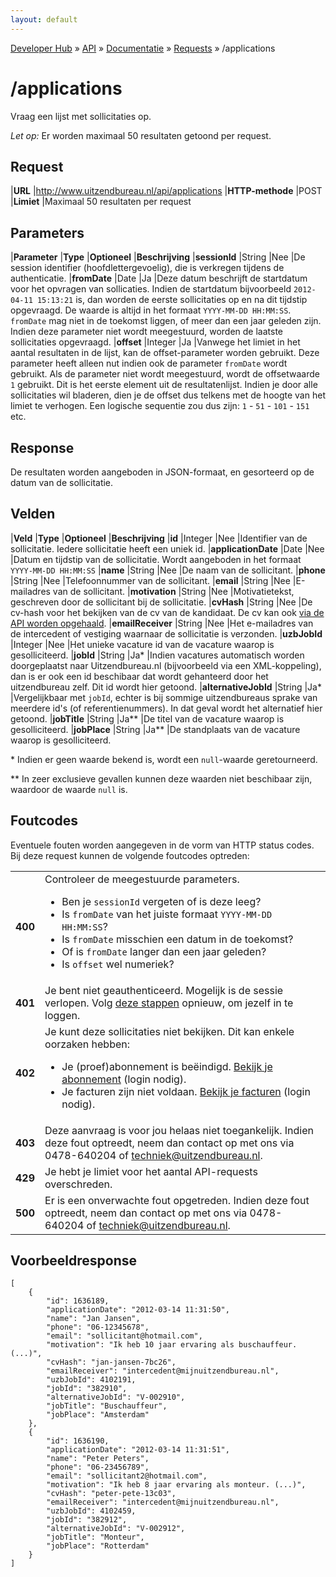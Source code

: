 ```yaml
---
layout: default
---
```


[Developer Hub](/) &raquo; [API](/api) &raquo; [Documentatie](/api/doc.html) &raquo; [Requests](/api/requests) &raquo; /applications

# /applications

Vraag een lijst met sollicitaties op.

_Let op:_ Er worden maximaal 50 resultaten getoond per request.

## Request

|**URL**          |http://www.uitzendbureau.nl/api/applications
|**HTTP-methode** |POST
|**Limiet**       |Maximaal 50 resultaten per request

## Parameters

|**Parameter** |**Type** |**Optioneel** |**Beschrijving**
|**sessionId** |String   |Nee           |De session identifier (hoofdlettergevoelig), die is verkregen tijdens de authenticatie.
|**fromDate**  |Date     |Ja            |Deze datum beschrijft de startdatum voor het opvragen van sollicaties. Indien de startdatum bijvoorbeeld `2012-04-11 15:13:21` is, dan worden de eerste sollicitaties op en na dit tijdstip opgevraagd. De waarde is altijd in het formaat `YYYY-MM-DD HH:MM:SS`. `fromDate` mag niet in de toekomst liggen, of meer dan een jaar geleden zijn. Indien deze parameter niet wordt meegestuurd, worden de laatste sollicitaties opgevraagd.
|**offset**    |Integer  |Ja            |Vanwege het limiet in het aantal resultaten in de lijst, kan de offset-parameter worden gebruikt. Deze parameter heeft alleen nut indien ook de parameter `fromDate` wordt gebruikt. Als de parameter niet wordt meegestuurd, wordt de offsetwaarde `1` gebruikt. Dit is het eerste element uit de resultatenlijst. Indien je door alle sollicitaties wil bladeren, dien je de offset dus telkens met de hoogte van het limiet te verhogen. Een logische sequentie zou dus zijn: `1` - `51` - `101` - `151` etc.

## Response

De resultaten worden aangeboden in JSON-formaat, en gesorteerd op de datum van de sollicitatie.

## Velden

|**Veld**             |**Type** |**Optioneel** |**Beschrijving**
|**id**               |Integer  |Nee           |Identifier van de sollicitatie. Iedere sollicitatie heeft een uniek id.
|**applicationDate**  |Date     |Nee           |Datum en tijdstip van de sollicitatie. Wordt aangeboden in het formaat `YYYY-MM-DD HH:MM:SS`
|**name**             |String   |Nee           |De naam van de sollicitant.
|**phone**            |String   |Nee           |Telefoonnummer van de sollicitant.
|**email**            |String   |Nee           |E-mailadres van de sollicitant.
|**motivation**       |String   |Nee           |Motivatietekst, geschreven door de sollicitant bij de sollicitatie.
|**cvHash**           |String   |Nee           |De cv-hash voor het bekijken van de cv van de kandidaat. De cv kan ook [via de API worden opgehaald](/api/requests/applications/cv.html).
|**emailReceiver**    |String   |Nee           |Het e-mailadres van de intercedent of vestiging waarnaar de sollicitatie is verzonden.
|**uzbJobId**         |Integer  |Nee           |Het unieke vacature id van de vacature waarop is gesolliciteerd.
|**jobId**            |String   |Ja*           |Indien vacatures automatisch worden doorgeplaatst naar Uitzendbureau.nl (bijvoorbeeld via een XML-koppeling), dan is er ook een id beschibaar dat wordt gehanteerd door het uitzendbureau zelf. Dit id wordt hier getoond.
|**alternativeJobId** |String   |Ja*           |Vergelijkbaar met `jobId`, echter is bij sommige uitzendbureaus sprake van meerdere id&#39;s (of referentienummers). In dat geval wordt het alternatief hier getoond.
|**jobTitle**         |String   |Ja**          |De titel van de vacature waarop is gesolliciteerd.
|**jobPlace**         |String   |Ja**          |De standplaats van de vacature waarop is gesolliciteerd.

\* Indien er geen waarde bekend is, wordt een `null`-waarde geretourneerd.

** In zeer exclusieve gevallen kunnen deze waarden niet beschibaar zijn, waardoor de waarde `null` is.

## Foutcodes

Eventuele fouten worden aangegeven in de vorm van HTTP status codes. Bij deze request kunnen de volgende foutcodes optreden:

<table>
    <tbody>
        <tr>
            <td>
                <strong>400</strong>
            </td>
            <td>
                Controleer de meegestuurde parameters.
                <ul>
                    <li>Ben je <code>sessionId</code> vergeten of is deze leeg?</li>
                    <li>Is <code>fromDate</code> van het juiste formaat <code>YYYY-MM-DD HH:MM:SS</code>?</li>
                    <li>Is <code>fromDate</code> misschien een datum in de toekomst?</li>
                    <li>Of is <code>fromDate</code> langer dan een jaar geleden?</li>
                    <li>Is <code>offset</code> wel numeriek?</li>
                </ul>
            </td>
        </tr>
        <tr>
            <td>
                <strong>401</strong>
            </td>
            <td>
                Je bent niet geauthenticeerd. Mogelijk is de sessie verlopen. Volg <a href="/api/auth.html">deze stappen</a> opnieuw, om jezelf in te loggen.
            </td>
        </tr>
        <tr>
            <td>
                <strong>402</strong>
            </td>
            <td>
                Je kunt deze sollicitaties niet bekijken. Dit kan enkele oorzaken hebben:
                <ul>
                    <li>
                        Je (proef)abonnement is be&euml;indigd. <a href="http://uitzendbureau.nl/login/mijn-account">Bekijk je abonnement</a> (login nodig).
                    </li>
                    <li>
                        Je facturen zijn niet voldaan. <a href="http://uitzendbureau.nl/login/mijn-account/facturen">Bekijk je facturen</a> (login nodig).
                    </li>
                </ul>
            </td>
        </tr>
        <tr>
            <td>
                <strong>403</strong>
            </td>
            <td>
                Deze aanvraag is voor jou helaas niet toegankelijk. Indien deze fout optreedt, neem dan contact op met ons via 0478-640204 of
                <a href="mailto:techniek@uitzendbureau.nl?subject=DeveloperHub%3A%20API%20%2Fapplications%3A%20status%20403">techniek@uitzendbureau.nl</a>.
            </td>
        </tr>
        <tr>
            <td>
                <strong>429</strong>
            </td>
            <td>
                Je hebt je limiet voor het aantal API-requests overschreden.
            </td>
        </tr>
        <tr>
            <td>
                <strong>500</strong>
            </td>
            <td>
                Er is een onverwachte fout opgetreden. Indien deze fout optreedt, neem dan contact op met ons via 0478-640204 of
                <a href="mailto:techniek@uitzendbureau.nl?subject=DeveloperHub%3A%20API%20%2Fapplications%3A%20status%20500">techniek@uitzendbureau.nl</a>.
            </td>
        </tr>
    </tbody>
</table>

## Voorbeeldresponse

    [
        {
            "id": 1636189,
            "applicationDate": "2012-03-14 11:31:50",
            "name": "Jan Jansen",
            "phone": "06-12345678",
            "email": "sollicitant@hotmail.com",
            "motivation": "Ik heb 10 jaar ervaring als buschauffeur. (...)",
            "cvHash": "jan-jansen-7bc26",
            "emailReceiver": "intercedent@mijnuitzendbureau.nl",
            "uzbJobId": 4102191,
            "jobId": "382910",
            "alternativeJobId": "V-002910",
            "jobTitle": "Buschauffeur",
            "jobPlace": "Amsterdam"
        },
        {
            "id": 1636190,
            "applicationDate": "2012-03-14 11:31:51",
            "name": "Peter Peters",
            "phone": "06-23456789",
            "email": "sollicitant2@hotmail.com",
            "motivation": "Ik heb 8 jaar ervaring als monteur. (...)",
            "cvHash": "peter-pete-13c03",
            "emailReceiver": "intercedent@mijnuitzendbureau.nl",
            "uzbJobId": 4102459,
            "jobId": "382912",
            "alternativeJobId": "V-002912",
            "jobTitle": "Monteur",
            "jobPlace": "Rotterdam"
        }
    ]
